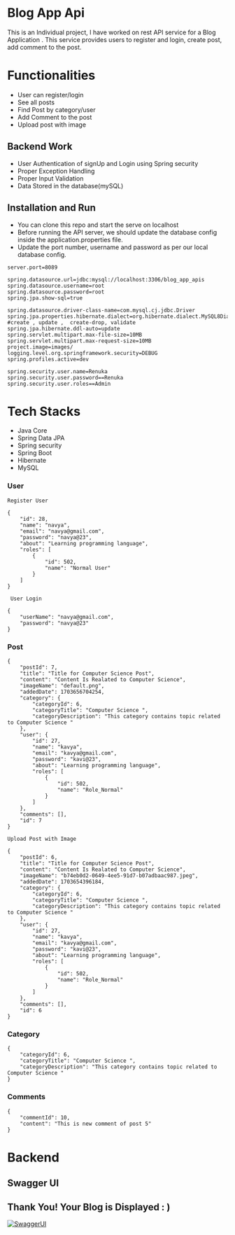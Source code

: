 # Blog App Api
This is an Individual project, I have worked on rest API service for a Blog Application . This service provides users to register and login, create post, add comment to the post.

# Functionalities
-   User can register/login
-   See all posts
-   Find Post by category/user
-   Add Comment to the post
-   Upload post with image


## Backend Work
-  User Authentication of signUp and Login using Spring security
-  Proper Exception Handling
-  Proper Input Validation
-  Data Stored in the database(mySQL)

  
## Installation and Run
-  You can clone this repo and start the serve on localhost
-   Before running the API server, we should update the database config inside the application.properties file.
-   Update the port number, username and password as per our local database config.
```
server.port=8089

spring.datasource.url=jdbc:mysql://localhost:3306/blog_app_apis
spring.datasource.username=root
spring.datasource.password=root
spring.jpa.show-sql=true

spring.datasource.driver-class-name=com.mysql.cj.jdbc.Driver
spring.jpa.properties.hibernate.dialect=org.hibernate.dialect.MySQL8Dialect
#create , update ,  create-drop, validate
spring.jpa.hibernate.ddl-auto=update
spring.servlet.multipart.max-file-size=10MB
spring.servlet.multipart.max-request-size=10MB
project.image=images/
logging.level.org.springframework.security=DEBUG
spring.profiles.active=dev

spring.security.user.name=Renuka
spring.security.user.password==Renuka
spring.security.user.roles==Admin
```
# Tech Stacks

-   Java Core
-   Spring Data JPA
-   Spring security
-   Spring Boot
-   Hibernate
-   MySQL

### User
```
Register User

{
    "id": 28,
    "name": "navya",
    "email": "navya@gmail.com",
    "password": "navya@23",
    "about": "Learning programming language",
    "roles": [
        {
            "id": 502,
            "name": "Normal User"
        }
    ]
}

 User Login
 
{
    "userName": "navya@gmail.com",
    "password": "navya@23"
}
```

### Post
```
{
    "postId": 7,
    "title": "Title for Computer Science Post",
    "content": "Content Is Realated to Computer Science",
    "imageName": "default.png",
    "addedDate": 1703656704254,
    "category": {
        "categoryId": 6,
        "categoryTitle": "Computer Science ",
        "categoryDescription": "This category contains topic related to Computer Science "
    },
    "user": {
        "id": 27,
        "name": "kavya",
        "email": "kavya@gmail.com",
        "password": "kavi@23",
        "about": "Learning programming language",
        "roles": [
            {
                "id": 502,
                "name": "Role_Normal"
            }
        ]
    },
    "comments": [],
    "id": 7
}

Upload Post with Image

{
    "postId": 6,
    "title": "Title for Computer Science Post",
    "content": "Content Is Realated to Computer Science",
    "imageName": "b74eb0d2-0649-4ee5-91d7-b07adbaac987.jpeg",
    "addedDate": 1703654396184,
    "category": {
        "categoryId": 6,
        "categoryTitle": "Computer Science ",
        "categoryDescription": "This category contains topic related to Computer Science "
    },
    "user": {
        "id": 27,
        "name": "kavya",
        "email": "kavya@gmail.com",
        "password": "kavi@23",
        "about": "Learning programming language",
        "roles": [
            {
                "id": 502,
                "name": "Role_Normal"
            }
        ]
    },
    "comments": [],
    "id": 6
}
```
### Category
```
{
    "categoryId": 6,
    "categoryTitle": "Computer Science ",
    "categoryDescription": "This category contains topic related to Computer Science "
}

```
### Comments
```
{
    "commentId": 10,
    "content": "This is new comment of post 5"
}
```

# Backend

## Swagger UI

## Thank You! Your Blog is Displayed : )
[![SwaggerUI](https://www.google.com/url?sa=i&url=https%3A%2F%2Finspiretothrive.com%2Fthank-you-blogging%2F&psig=AOvVaw0eTEGMMtL4e9LdjGhNxfdf&ust=1703765013349000&source=images&cd=vfe&opi=89978449&ved=0CBIQjRxqFwoTCIDRlLzJr4MDFQAAAAAdAAAAABAD)]([https://en.pimg.jp/077/437/469/1/77437469.jpg](https://www.google.com/url?sa=i&url=https%3A%2F%2Finspiretothrive.com%2Fthank-you-blogging%2F&psig=AOvVaw0eTEGMMtL4e9LdjGhNxfdf&ust=1703765013349000&source=images&cd=vfe&opi=89978449&ved=0CBIQjRxqFwoTCIDRlLzJr4MDFQAAAAAdAAAAABAD)https://www.google.com/url?sa=i&url=https%3A%2F%2Finspiretothrive.com%2Fthank-you-blogging%2F&psig=AOvVaw0eTEGMMtL4e9LdjGhNxfdf&ust=1703765013349000&source=images&cd=vfe&opi=89978449&ved=0CBIQjRxqFwoTCIDRlLzJr4MDFQAAAAAdAAAAABAD)
